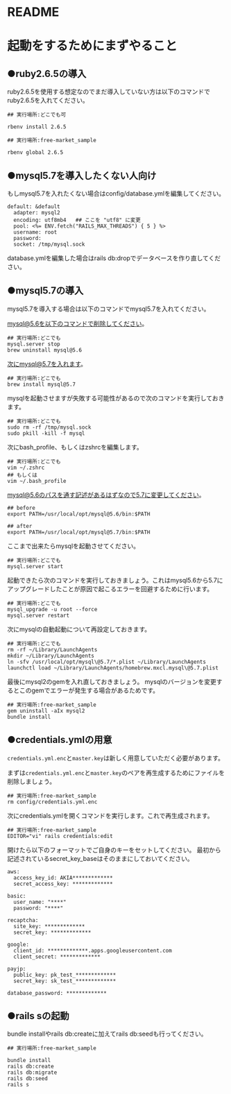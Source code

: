 # README

# 起動をするためにまずやること

## ●ruby2.6.5の導入

ruby2.6.5を使用する想定なのでまだ導入していない方は以下のコマンドでruby2.6.5を入れてください。

```
## 実行場所:どこでも可

rbenv install 2.6.5
```

```
## 実行場所:free-market_sample

rbenv global 2.6.5
```

## ●mysql5.7を導入したくない人向け

もしmysql5.7を入れたくない場合はconfig/database.ymlを編集してください。

```
default: &default
  adapter: mysql2
  encoding: utf8mb4   ## ここを "utf8" に変更
  pool: <%= ENV.fetch("RAILS_MAX_THREADS") { 5 } %>
  username: root
  password:
  socket: /tmp/mysql.sock
```

database.ymlを編集した場合はrails db:dropでデータベースを作り直してください。

## ●mysql5.7の導入

mysql5.7を導入する場合は以下のコマンドでmysql5.7を入れてください。

mysql@5.6を以下のコマンドで削除してください。

```bash:
## 実行場所:どこでも
mysql.server stop
brew uninstall mysql@5.6
```

次にmysql@5.7を入れます。

```bash:
## 実行場所:どこでも
brew install mysql@5.7
```

mysqlを起動させますが失敗する可能性があるので次のコマンドを実行しておきます。

```bash:
## 実行場所:どこでも
sudo rm -rf /tmp/mysql.sock
sudo pkill -kill -f mysql
```

次にbash_profile、もしくはzshrcを編集します。

```bash:
## 実行場所:どこでも
vim ~/.zshrc
## もしくは
vim ~/.bash_profile
```

mysql@5.6のパスを通す記述があるはずなので5.7に変更してください。

```bash:
## before
export PATH=/usr/local/opt/mysql@5.6/bin:$PATH

## after
export PATH=/usr/local/opt/mysql@5.7/bin:$PATH
```

ここまで出来たらmysqlを起動させてください。

```bash:
## 実行場所:どこでも
mysql.server start
```

起動できたら次のコマンドを実行しておきましょう。これはmysql5.6から5.7にアップグレードしたことが原因で起こるエラーを回避するために行います。

```
## 実行場所:どこでも
mysql_upgrade -u root --force
mysql.server restart
```

次にmysqlの自動起動について再設定しておきます。

```
## 実行場所:どこでも
rm -rf ~/Library/LaunchAgents
mkdir ~/Library/LaunchAgents
ln -sfv /usr/local/opt/mysql\@5.7/*.plist ~/Library/LaunchAgents
launchctl load ~/Library/LaunchAgents/homebrew.mxcl.mysql\@5.7.plist 
```

最後にmysql2のgemを入れ直しておきましょう。
mysqlのバージョンを変更するとこのgemでエラーが発生する場合があるためです。

```bash:
## 実行場所:free-market_sample
gem uninstall -aIx mysql2
bundle install
```

## ●credentials.ymlの用意

`credentials.yml.enc`と`master.key`は新しく用意していただく必要があります。

まずは`credentials.yml.enc`と`master.key`のペアを再生成するためにファイルを削除しましょう。

```
## 実行場所:free-market_sample
rm config/credentials.yml.enc
```

次にcredentials.ymlを開くコマンドを実行します。これで再生成されます。

```
## 実行場所:free-market_sample
EDITOR="vi" rails credentials:edit
```

開けたら以下のフォーマットでご自身のキーをセットしてください。
最初から記述されているsecret_key_baseはそのままにしておいてください。

```
aws:
  access_key_id: AKIA*************
  secret_access_key: *************

basic:
  user_name: "****"
  password: "****"

recaptcha:
  site_key: *************
  secret_key: *************

google:
  client_id: *************.apps.googleusercontent.com
  client_secret: *************
 
payjp:
  public_key: pk_test_*************
  secret_key: sk_test_*************

database_password: *************
```

## ●rails sの起動

bundle installやrails db:createに加えてrails db:seedも行ってください。

```
## 実行場所:free-market_sample

bundle install
rails db:create
rails db:migrate
rails db:seed
rails s
```
